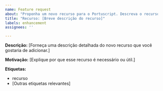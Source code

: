```yaml
---
name: Feature request
about: "Proponha um novo recurso para o Portuscript. Descreva o recurso desejado, explique sua motivação e como ele pode agregar valor ao projeto. Esteja preparado para discutir e colaborar para aprimorar a proposta."
title: "Recurso: [Breve descrição do recurso]"
labels: enhancement
assignees: ''

---
```


**Descrição:**
[Forneça uma descrição detalhada do novo recurso que você gostaria de adicionar.]

**Motivação:** [Explique por que esse recurso é necessário ou útil.]

**Etiquetas:**

-   recurso
-   [Outras etiquetas relevantes]
